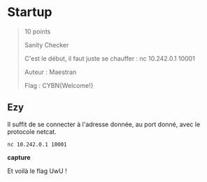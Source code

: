 # Startup

> 10 points
>
> Sanity Checker
> 
> C'est le début, il faut juste se chauffer :
> nc 10.242.0.1 10001
>
> Auteur : Maestran
>
> Flag : CYBN{Welcome!}

## Ezy

Il suffit de se connecter à l'adresse donnée, au port donné, avec le protocole netcat. 

```
nc 10.242.0.1 10001
```

**capture**

Et voilà le flag UwU !

